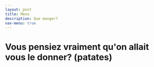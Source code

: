 ```yaml
---
layout: post
title: Menu
description: Que manger?
nav-menu: true
---
```



Vous pensiez vraiment qu'on allait vous le donner? (patates)
===
